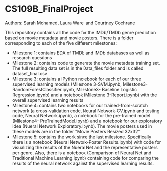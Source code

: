 # CS109B_FinalProject

Authors: Sarah Mohamed, Laura Ware, and Courtney Cochrane

This repository contains all the code for the IMDb/TMDb genre prediction based on movie metadata and movie posters. There is a folder corresponding to each of the five different milestones:
- Milestone 1: contains EDA of TMDb and IMDb databases as well as research questions
- Milestone 2: contains code to generate the movie metadata training set. The full resulting data set is in the Data_files folder and is called dataset_final.csv
- Milestone 3: contains a iPython notebook for each of our three supervised learning models (Milestone 3-SVM.ipynb, Milestone3-RandomForestClassifier.ipynb, Milestone3- Baseline Logistic Regression.ipynb) and a notebook (Milestone 3-Report.ipynb) with the overall supervised learning results 
- Milestone 4: contains two notebooks for our trained-from-scratch network (a cross-validation code, Neural Network-CV.ipynb and testing code, Neural Network.ipynb), a notebook for the pre-trained model (Milestone4- PreTrainedModel.ipynb) and a notebook for our exploratory idea (Nueral Network Exploratory.ipynb). The movie posters used in these models are in the folder "Movie Posters Resized 32x32"
- Milestone 5: contains the work since the last milestone. Specifically there is a notebook (Neural Network-Poster Results.ipynb) with code for visualizing the results of the Nueral Net and the representative posters per genre. Also, there is a notebook (Comparison of Neural Net and Traditional Machine Learning.ipynb) containing code for comparing the results of the neural network against the supervised learning results. 

